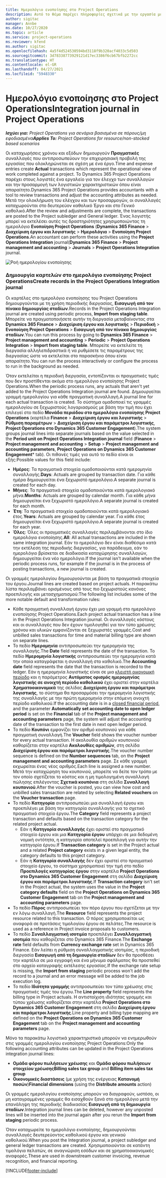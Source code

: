 ```yaml
---
title: Ημερολόγιο ενοποίησης στο Project Operations
description: Αυτό το θέμα παρέχει πληροφορίες σχετικά με την εργασία με το ημερολόγιο ενοποίησης στο Project Operations.
author: sigitac
manager: Annbe
ms.date: 10/27/2020
ms.topic: article
ms.service: project-operations
ms.reviewer: kfend
ms.author: sigitac
ms.openlocfilehash: 4a5f4d524530594bd3118f9b320acf4033c5d503
ms.sourcegitcommit: 3d78338773929121d17ec3386f6cb67bfb2272cc
ms.translationtype: HT
ms.contentlocale: el-GR
ms.lasthandoff: 04/27/2021
ms.locfileid: "5948330"
---
```

# <a name="integration-journal-in-project-operations"></a><span data-ttu-id="16a7e-103">Ημερολόγιο ενοποίησης στο Project Operations</span><span class="sxs-lookup"><span data-stu-id="16a7e-103">Integration journal in Project Operations</span></span>

<span data-ttu-id="16a7e-104">_**Ισχύει για:** Project Operations για σενάρια βασισμένα σε πόρους/μη εφοδιασμένα_</span><span class="sxs-lookup"><span data-stu-id="16a7e-104">_**Applies To:** Project Operations for resource/non-stocked based scenarios_</span></span>

<span data-ttu-id="16a7e-105">Οι καταχωρήσεις χρόνου και εξόδων δημιουργούν **Πραγματικές** συναλλαγές που αντιπροσωπεύουν την επιχειρησιακή προβολή της εργασίας που ολοκληρώνεται σε σχέση με ένα έργο.</span><span class="sxs-lookup"><span data-stu-id="16a7e-105">Time and expense entries create **Actual** transactions which represent the operational view of work completed against a project.</span></span> <span data-ttu-id="16a7e-106">Το Dynamics 365 Project Operations παρέχει στους λογιστές ένα εργαλείο για τον έλεγχο των συναλλαγών και την προσαρμογή των λογιστικών χαρακτηριστικών όπου είναι απαραίτητο.</span><span class="sxs-lookup"><span data-stu-id="16a7e-106">Dynamics 365 Project Operations provides accountants with a tool to review transactions and adjust the accounting attributes as needed.</span></span> <span data-ttu-id="16a7e-107">Μετά την ολοκλήρωση του ελέγχου και των προσαρμογών, οι συναλλαγές καταχωρούνται στο δευτερεύον καθολικό Έργο και στο Γενικό καθολικό.</span><span class="sxs-lookup"><span data-stu-id="16a7e-107">After the review and adjustments are complete, the transactions are posted to the Project subledger and General ledger.</span></span> <span data-ttu-id="16a7e-108">Ένας λογιστής μπορεί να εκτελέσει αυτές τις δραστηριότητες χρησιμοποιώντας τη ημερολόγιο **Ενοποίηση Project Operations** (**Dynamics 365 Finance** > **Διαχείριση έργου και λογιστικής** > **Ημερολόγια** > **Ενοποίηση Project Operations**.</span><span class="sxs-lookup"><span data-stu-id="16a7e-108">An accountant can perform these activities using the **Project Operations Integration** journal(**Dynamics 365 Finance** > **Project management and accounting** > **Journals** > **Project Operations Integration** journal.</span></span>

![Ροή ημερολογίου ενοποίησης](./media/IntegrationJournal.png)

### <a name="create-records-in-the-project-operations-integration-journal"></a><span data-ttu-id="16a7e-110">Δημιουργία καρτελών στο ημερολόγιο ενοποίησης Project Operations</span><span class="sxs-lookup"><span data-stu-id="16a7e-110">Create records in the Project Operations Integration journal</span></span>

<span data-ttu-id="16a7e-111">Οι καρτέλες στο ημερολόγιο ενοποίησης του Project Operations δημιουργούνται με τη χρήση περιοδικής διεργασίας, **Εισαγωγή από τον πίνακα δημιουργίας σταδίων**.</span><span class="sxs-lookup"><span data-stu-id="16a7e-111">Records in the Project Operations Integration journal are created using periodic process, **Import from staging table**.</span></span> <span data-ttu-id="16a7e-112">Μπορείτε να πραγματοποιήσετε αυτήν τη διεργασία μεταβαίνοντας στα **Dynamics 365 Finance** > **Διαχείριση έργου και λογιστικής** > **Περιοδική** > **Ενοποίηση Project Operations** > **Εισαγωγή από τον πίνακα δημιουργίας σταδίων**.</span><span class="sxs-lookup"><span data-stu-id="16a7e-112">You can run this process by going to **Dynamics 365 Finance** > **Project management and accounting** > **Periodic** > **Project Operations Integration** > **Import from staging table**.</span></span> <span data-ttu-id="16a7e-113">Μπορείτε να εκτελείτε τη διεργασία αλληλεπιδραστικά ή να ρυθμίσετε τις παραμέτρους της διεργασίας ώστε να εκτελείται στο παρασκήνιο όπου είναι απαραίτητο.</span><span class="sxs-lookup"><span data-stu-id="16a7e-113">You can run the process interactively or configure the process to run in the background as needed.</span></span>

<span data-ttu-id="16a7e-114">Όταν εκτελείται η περιοδική διεργασία, εντοπίζονται οι πραγματικές τιμές που δεν προστίθενται ακόμα στο ημερολόγιο ενοποίησης Project Operations.</span><span class="sxs-lookup"><span data-stu-id="16a7e-114">When the periodic process runs, any actuals that aren't yet added to the Project Operations Integration journal are found.</span></span> <span data-ttu-id="16a7e-115">Δημιουργείται γραμμή ημερολογίου για κάθε πραγματική συναλλαγή.</span><span class="sxs-lookup"><span data-stu-id="16a7e-115">A journal line for each actual transaction is created.</span></span>
<span data-ttu-id="16a7e-116">Το σύστημα ομαδοποιεί τις γραμμές ημερολογίου σε ξεχωριστούς λογαριασμούς με βάση την τιμή που έχει επιλεγεί στο πεδίο **Μονάδα περιόδου στο ημερολόγιο ενοποίησης Project Operations** (καρτέλα **Finance** > **Διαχείριση έργου και λογιστικής** > **Ρύθμιση παραμέτρων** > **Διαχείριση έργου και παράμετροι λογιστικής**, **Project Operations στο Dynamics 365 Customer Engagement**).</span><span class="sxs-lookup"><span data-stu-id="16a7e-116">The system groups journal lines into separate journals based on the value selected in the **Period unit on Project Operations Integration journal** field (**Finance** > **Project management and accounting** > **Setup** > **Project management and accounting parameters**, **Project Operations on Dynamics 365 Customer Engagement**\* tab).</span></span> <span data-ttu-id="16a7e-117">Οι πιθανές τιμές για αυτό το πεδίο είναι οι εξής:</span><span class="sxs-lookup"><span data-stu-id="16a7e-117">Possible values for this field include:</span></span>

  - <span data-ttu-id="16a7e-118">**Ημέρες**: Τα πραγματικά στοιχεία ομαδοποιούνται κατά ημερομηνία συναλλαγής.</span><span class="sxs-lookup"><span data-stu-id="16a7e-118">**Days**: Actuals are grouped by transaction date.</span></span> <span data-ttu-id="16a7e-119">Για κάθε ημέρα δημιουργείται ένα ξεχωριστό ημερολόγιο.</span><span class="sxs-lookup"><span data-stu-id="16a7e-119">A separate journal is created for each day.</span></span>
  - <span data-ttu-id="16a7e-120">**Μήνες**: Τα πραγματικά στοιχεία ομαδοποιούνται κατά ημερολογιακό μήνα.</span><span class="sxs-lookup"><span data-stu-id="16a7e-120">**Months**: Actuals are grouped by calendar month.</span></span> <span data-ttu-id="16a7e-121">Για κάθε μήνα δημιουργείται ένα ξεχωριστό ημερολόγιο.</span><span class="sxs-lookup"><span data-stu-id="16a7e-121">A separate journal is created for each month.</span></span>
  - <span data-ttu-id="16a7e-122">**Έτη**: Τα πραγματικά στοιχεία ομαδοποιούνται κατά ημερολογιακό έτος.</span><span class="sxs-lookup"><span data-stu-id="16a7e-122">**Years**: Actuals are grouped by calendar year.</span></span> <span data-ttu-id="16a7e-123">Για κάθε έτος δημιουργείται ένα ξεχωριστό ημερολόγιο.</span><span class="sxs-lookup"><span data-stu-id="16a7e-123">A separate journal is created for each year.</span></span>
  - <span data-ttu-id="16a7e-124">**Όλες**: Όλες οι πραγματικές συναλλαγές περιλαμβάνονται στο ίδιο ημερολόγιο ενοποίησης.</span><span class="sxs-lookup"><span data-stu-id="16a7e-124">**All**: All actual transactions are included in the same integration journal.</span></span> <span data-ttu-id="16a7e-125">Εάν το ημερολόγιο δεν είναι διαθέσιμο κατά την εκτέλεση της περιοδικής διεργασίας, για παράδειγμα, εάν το ημερολόγιο βρίσκεται σε διαδικασία καταχώρησης συναλλαγών, δημιουργείται ένα νέο ημερολόγιο.</span><span class="sxs-lookup"><span data-stu-id="16a7e-125">If the journal isn't available when the periodic process runs, for example if the journal is in the process of posting transactions, a new journal is created.</span></span>

<span data-ttu-id="16a7e-126">Οι γραμμές ημερολογίου δημιουργούνται με βάση τα πραγματικά στοιχεία του έργου.</span><span class="sxs-lookup"><span data-stu-id="16a7e-126">Journal lines are created based on project actuals.</span></span> <span data-ttu-id="16a7e-127">Η παρακάτω λίστα περιλαμβάνει ορισμένους από τους πιο ξεχωριστούς κανόνες προεπιλογής και μετασχηματισμού:</span><span class="sxs-lookup"><span data-stu-id="16a7e-127">The following list includes some of the more notable default and transformation rules:</span></span>

  - <span data-ttu-id="16a7e-128">Κάθε πραγματική συναλλαγή έργου έχει μια γραμμή στο ημερολόγιο ενοποίησης Project Operations.</span><span class="sxs-lookup"><span data-stu-id="16a7e-128">Each project actual transaction has a line in the Project Operations Integration journal.</span></span> <span data-ttu-id="16a7e-129">Οι συναλλαγές κόστους και οι συναλλαγές που δεν έχουν τιμολογηθεί για τον τύπο χρέωσης χρόνου και υλικών εμφανίζονται σε ξεχωριστές γραμμές.</span><span class="sxs-lookup"><span data-stu-id="16a7e-129">Cost and unbilled sales transactions for time and material billing type are shown on separate lines.</span></span>
  - <span data-ttu-id="16a7e-130">Το πεδίο **Ημερομηνία** αντιπροσωπεύει την ημερομηνία της συναλλαγής.</span><span class="sxs-lookup"><span data-stu-id="16a7e-130">The **Date** field represents the date of the transaction.</span></span> <span data-ttu-id="16a7e-131">Το πεδίο **Ημερομηνία λογιστικής** αντιπροσωπεύει την ημερομηνία κατά την οποία καταγράφεται η συναλλαγή στο καθολικό.</span><span class="sxs-lookup"><span data-stu-id="16a7e-131">The **Accounting date** field represents the date that the transaction is recorded to the ledger.</span></span> <span data-ttu-id="16a7e-132">Εάν η ημερομηνία λογιστικής είναι σε μια [κλειστή οικονομική περίοδο](/dynamics365/finance/general-ledger/close-general-ledger-at-period-end) και η παράμετρος **Αυτόματος ορισμός ημερομηνίας λογιστικής σε ανοιχτή περίοδο καθολικού** έχει οριστεί στην καρτέλα **Χρηματοοικονομικά** της σελίδας **Διαχείριση έργου και παράμετροι λογιστικής**, το σύστημα θα προσαρμόσει την ημερομηνία λογιστικής της συναλλαγής με την πρώτη ημερομηνία στην επόμενη ανοιχτή περίοδο καθολικού.</span><span class="sxs-lookup"><span data-stu-id="16a7e-132">If the accounting date is in a [closed financial period](/dynamics365/finance/general-ledger/close-general-ledger-at-period-end), and the parameter **Automatically set accounting date to open ledger period** is set on the **Financial** tab of the **Project management and accounting parameters** page, the system will adjust the accounting date of the transaction to the first date in next open ledger period.</span></span>
  - <span data-ttu-id="16a7e-133">Το πεδίο **Κουπόνι** εμφανίζει τον αριθμό κουπονιού για κάθε πραγματική συναλλαγή.</span><span class="sxs-lookup"><span data-stu-id="16a7e-133">The **Voucher** field shows the voucher number for every actual transaction.</span></span> <span data-ttu-id="16a7e-134">Η ακολουθία αριθμών κουπονιού καθορίζεται στην καρτέλα **Ακολουθίες αριθμών**, στη σελίδα **Διαχείριση έργου και παράμετροι λογιστικής**.</span><span class="sxs-lookup"><span data-stu-id="16a7e-134">The voucher number sequence is defined on the **Number sequences** tab, on the **Project management and accounting parameters** page.</span></span> <span data-ttu-id="16a7e-135">Σε κάθε γραμμή εκχωρείται ένας νέος αριθμός.</span><span class="sxs-lookup"><span data-stu-id="16a7e-135">Each line is assigned a new number.</span></span> <span data-ttu-id="16a7e-136">Μετά την καταχώρηση του κουπονιού, μπορείτε να δείτε τον τρόπο με τον οποίο σχετίζεται το κόστος και η μη τιμολογημένη συναλλαγή πώλησης επιλέγοντας **Σχετικά κουπόνια** στη σελίδα **Συναλλαγή κουπονιού**.</span><span class="sxs-lookup"><span data-stu-id="16a7e-136">After the voucher is posted, you can view how cost and unbilled sales transaction are related by selecting **Related vouchers** on the **Voucher transaction** page.</span></span>
  - <span data-ttu-id="16a7e-137">Το πεδίο **Κατηγορία** αντιπροσωπεύει μια συναλλαγή έργου και προεπιλέγει με βάση την κατηγορία συναλλαγής για το σχετικό πραγματικό στοιχείο έργου.</span><span class="sxs-lookup"><span data-stu-id="16a7e-137">The **Category** field represents a project transaction and defaults based on the transaction category for the related project actual.</span></span>
    - <span data-ttu-id="16a7e-138">Εάν η **Κατηγορία συναλλαγής** έχει οριστεί στο πραγματικό στοιχείο έργου και μια **Κατηγορία έργου** υπάρχει σε μια δεδομένη νομική οντότητα, η κατηγορία αποτελεί προεπιλογή για αυτήν την κατηγορία έργου.</span><span class="sxs-lookup"><span data-stu-id="16a7e-138">If **Transaction category** is set in the Project actual and a related **Project category** exists in a given legal entity, the category defaults to this project category.</span></span>
    - <span data-ttu-id="16a7e-139">Εάν η **Κατηγορία συναλλαγής** δεν έχει οριστεί στο πραγματικό στοιχείο έργου, το σύστημα χρησιμοποιεί την τιμή στο πεδίο **Προεπιλογές κατηγορίας έργου** στην καρτέλα **Project Operations στο Dynamics 365 Customer Engagement** στη σελίδα **Διαχείριση έργου και παράμετροι λογιστικής**.</span><span class="sxs-lookup"><span data-stu-id="16a7e-139">If **Transaction category** isn't set in the Project actual, the system uses the value in the **Project category defaults** field on the **Project Operations on Dynamics 365 Customer Engagement** tab on the **Project management and accounting parameters** page.</span></span>
  - <span data-ttu-id="16a7e-140">Το πεδίο **Πόρος** αντιπροσωπεύει τον πόρο έργου που σχετίζεται με την εν λόγω συναλλαγή.</span><span class="sxs-lookup"><span data-stu-id="16a7e-140">The **Resource** field represents the project resource related to this transaction.</span></span> <span data-ttu-id="16a7e-141">Ο πόρος χρησιμοποιείται ως αναφορά σε προτάσεις τιμολογίου έργου σε πελάτες.</span><span class="sxs-lookup"><span data-stu-id="16a7e-141">The resource is used as a reference in Project invoice proposals to customers.</span></span>
  - <span data-ttu-id="16a7e-142">Το πεδίο **Συναλλαγματική ισοτιμία** προεπιλέγει **Συναλλαγματική ισοτιμία** που καθορίζεται στο Dynamics 365 Finance.</span><span class="sxs-lookup"><span data-stu-id="16a7e-142">The **Exchange rate** field defaults from **Currency exchange rate** set in Dynamics 365 Finance.</span></span> <span data-ttu-id="16a7e-143">Εάν λείπει η ρύθμιση συναλλαγματικής ισοτιμίας, η περιοδική διεργασία **Εισαγωγή από τη δημιουργία σταδίων** δεν θα προσθέσει την καρτέλα σε μια εγγραφή και ένα μήνυμα σφάλματος θα προστεθεί στο αρχείο καταγραφής εκτέλεσης εργασίας.</span><span class="sxs-lookup"><span data-stu-id="16a7e-143">If the exchange rate setup is missing, the **Import from staging** periodic process won't add the record to a journal and an error message will be added to the job execution log.</span></span>
  - <span data-ttu-id="16a7e-144">Το πεδίο **Ιδιότητα γραμμής** αντιπροσωπεύει τον τύπο χρέωσης στις πραγματικές τιμές του έργου.</span><span class="sxs-lookup"><span data-stu-id="16a7e-144">The **Line property** field represents the billing type in Project actuals.</span></span> <span data-ttu-id="16a7e-145">Η αντιστοίχιση ιδιότητας γραμμής και τύπου χρέωσης καθορίζεται στην καρτέλα **Project Operations στο Dynamics 365 Customer Engagement** στη σελίδα **Διαχείριση έργου και παράμετροι λογιστικής**.</span><span class="sxs-lookup"><span data-stu-id="16a7e-145">Line property and billing type mapping are defined on the **Project Operations on Dynamics 365 Customer Engagement** tab on the **Project management and accounting parameters** page.</span></span>

<span data-ttu-id="16a7e-146">Μόνο τα παρακάτω λογιστικά χαρακτηριστικά μπορούν να ενημερωθούν στις γραμμές ημερολογίου ενοποίησης Project Operations:</span><span class="sxs-lookup"><span data-stu-id="16a7e-146">Only the following accounting attributes can be updated in the Project Operations integration journal lines:</span></span>

- <span data-ttu-id="16a7e-147">**Ομάδα φόρου πωλήσεων χρέωσης** και **Ομάδα φόρου πωλήσεων στοιχείου χρέωσης**</span><span class="sxs-lookup"><span data-stu-id="16a7e-147">**Billing sales tax group** and **Billing item sales tax group**</span></span>
- <span data-ttu-id="16a7e-148">**Οικονομικές διαστάσεις** (με χρήση της ενέργειας **Κατανομή ποσών**)</span><span class="sxs-lookup"><span data-stu-id="16a7e-148">**Financial dimensions** (using the **Distribute amounts** action)</span></span>

<span data-ttu-id="16a7e-149">Οι γραμμές ημερολογίου ενοποίησης μπορούν να διαγραφούν, ωστόσο, οι μη καταγραμμένες γραμμές θα εισαχθούν ξανά στο ημερολόγιο μετά την επανάληψη της περιοδικής διαδικασίας **Εισαγωγή από τη δημιουργία σταδίων**.</span><span class="sxs-lookup"><span data-stu-id="16a7e-149">Integration journal lines can be deleted, however any unposted lines will be inserted into the journal again after you rerun the **Import from staging** periodic process.</span></span>

<span data-ttu-id="16a7e-150">Όταν καταχωρείτε το ημερολόγιο ενοποίησης, δημιουργούνται συναλλαγές δευτερεύοντος καθολικού έργου και γενικού καθολικού.</span><span class="sxs-lookup"><span data-stu-id="16a7e-150">When you post the Integration journal, a project subledger and general ledger transactions are created.</span></span> <span data-ttu-id="16a7e-151">Χρησιμοποιούνται σε κατάντη τιμολόγια πελατών, σε αναγνώριση εσόδων και σε χρηματοοικονομικές αναφορές.</span><span class="sxs-lookup"><span data-stu-id="16a7e-151">These are used in downstream customer invoicing, revenue recognition, and financial reporting.</span></span>


[!INCLUDE[footer-include](../includes/footer-banner.md)]